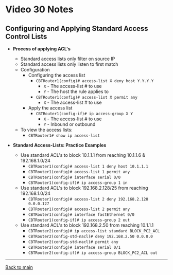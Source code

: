 # Video 30 Notes

## Configuring and Applying Standard Access Control Lists
- **Process of applying ACL's**
  - Standard access lists only filter on source IP
  - Standard access lists only listen to first match
  - Configuration
    - Configuring the access list
      - ```CBTRouter1(config)# access-list X deny host Y.Y.Y.Y```
        - ```X``` - The access-list # to use
        - ```Y``` - The host the rule applies to
      - ```CBTRouter1(config)# access-list X permit any```
        - ```X``` - The access-list # to use
    - Apply the access list
      - ```CBTRouter1(config-if)# ip access-group X Y```
        - ```X``` - The access-list # to use
        - ```Y``` - Inbound or outbound
  - To view the access lists:
    - ```CBTRouter1# show ip access-list```


- **Standard Access-Lists: Practice Examples**
  - Use standard ACL's to block 10.1.1.1 from reaching 10.1.1.6 & 192.168.1.0/24
    - ```CBTRouter1(config)# access-list 1 deny host 10.1.1.1```
    - ```CBTRouter1(config)# access-list 1 permit any```
    - ```CBTRouter1(config)# interface serial 0/0```
    - ```CBTRouter1(config-if)# ip access-group 1 in```
  - Use standard ACL's to block 192.168.2.128/25 from reaching 192.168.1.0/24
    - ```CBTRouter1(config)# access-list 2 deny 192.168.2.128 0.0.0.127```
    - ```CBTRouter1(config)# access-list 2 permit any```
    - ```CBTRouter1(config)# interface fastEthernet 0/0```
    - ```CBTRouter1(config-if)# ip access-group 2 out```
  - Use standard ACL's to block 192.168.2.50 from reaching 10.1.1.1
    - ```CBTRouter2(config)# ip access-list standard BLOCK_PC2_ACL```
    - ```CBTRouter2(config-std-nacl)# deny 192.168.2.50 0.0.0.0```
    - ```CBTRouter2(config-std-nacl)# permit any```
    - ```CBTRouter2(config)# interface serial 0/1```
    - ```CBTRouter2(config-if)# ip access-group BLOCK_PC2_ACL out```

---
 
[Back to main](https://github.com/rot0xd/CBTNuggets/blob/master/CCNA/ICND-1/README.md)

